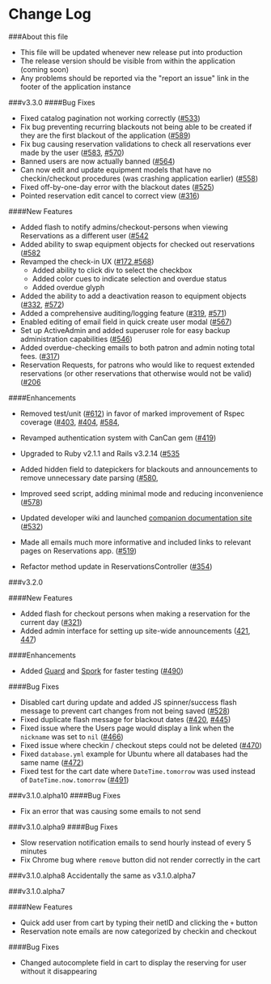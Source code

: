 Change Log
==================

###About this file


* This file will be updated whenever new release put into production
* The release version should be visible from within the application (coming soon)
* Any problems should be reported via the "report an issue" link in the footer of the application instance

###v3.3.0
####Bug Fixes
* Fixed catalog pagination not working correctly ([#533](https://github.com/YaleSTC/reservations/issues/533))
* Fix bug preventing recurring blackouts not being able to be created if
  they are the first blackout of the application
  ([#589](https://github.com/YaleSTC/reservations/issues/589))
* Fix bug causing reservation validations to check all reservations ever
  made by the user
([#583](https://github.com/YaleSTC/reservations/issues/589),
[#570](https://github.com/YaleSTC/reservations/issues/570))
* Banned users are now actually banned
  ([#564](https://github.com/YaleSTC/reservations/issues/564))
* Can now edit and update equipment models that have no checkin/checkout
  procedures (was crashing application earlier)
([#558](https://github.com/YaleSTC/reservations/issues/558))
* Fixed off-by-one-day error with the blackout dates
  ([#525](https://github.com/reservations/issues/525))
* Pointed reservation edit cancel to correct view
  ([#316](https://github.com/YaleSTC/reservation/issues/316))

####New Features
* Added flash to notify admins/checkout-persons when viewing Reservations 
  as a different user ([#542]((https://github.com/YaleSTC/reservations/issues/542))
* Added ability to swap equipment objects for checked out reservations
  ([#582](https://github.com/YaleSTC/reservations/issues/582)
* Revamped the check-in UX ([#172](https://github.com/YaleSTC/reservations/issues/172),[#568](https://github.com/YaleSTC/reservations/issues/568))
	* Added ability to click div to select the checkbox
	* Added color cues to indicate selection and overdue status
	* Added overdue glyph
* Added the ability to add a deactivation reason to equipment objects
  ([#332](https://github.com/YaleSTC/reservations/issues/332),
[#572](https://github.com/YaleSTC/reservations/issues/572))
* Added a comprehensive auditing/logging feature
  ([#319](https://github.com/YaleSTC/reservations/issues/319),
[#571](https://github.com/YaleSTC/reservations/issues/571))
* Enabled editing of email field in quick create user modal
  ([#567](https://github.com/YaleSTC/reservations/issues/567))
* Set up ActiveAdmin and added superuser role for easy backup
  administration capabilities
([#546](https://github.com/YaleSTC/reservations/issues/546))
* Added overdue-checking emails to both patron and admin noting total
  fees. ([#317](https://github.com/YaleSTC/reservations/issues/317))
* Reservation Requests, for patrons who would like to request extended
  reservations (or other reservations that otherwise would not be valid)
([#206](https://github.com/YaleSTC/reservations/issues/317)

####Enhancements
* Removed test/unit ([#612](https://github.com/YaleSTC/reservations/issues/612)) 
  in favor of marked improvement of Rspec coverage 
  ([#403](https://github.com/YaleSTC/reservations/issues/403),
  [#404](https://github.com/YaleSTC/reservations/issues/404),
  [#584](https://github.com/YaleSTC/reservations/issues/584),

* Revamped authentication system with CanCan gem
  ([#419](https://github.com/YaleSTC/reservations/issues/535))
* Upgraded to Ruby v2.1.1 and Rails v3.2.14 ([#535](https://github.com/YaleSTC/reservations/issues/535)
* Added hidden field to datepickers for blackouts and announcements to
  remove unnecessary date parsing
([#580](https://github.com/YaleSTC/reservations/issues/535),
* Improved seed script, adding minimal mode and reducing inconvenience
  ([#578](https://github.com/YaleSTC/reducing/issues/578))
* Updated developer wiki and launched [companion documentation
  site](https://YaleSTC.github.io/reservations)
([#532](https://github.com/YaleSTC/reservations/issues/532))
* Made all emails much more informative and included links to relevant
  pages on Reservations app.
([#519](https://github.com/YaleSTC/Reservations/519))
* Refactor method update in ReservationsController
  ([#354](https://github.com/YaleSTC/ReservationsController/issues/354))

###v3.2.0

####New Features
* Added flash for checkout persons when making a reservation for the current day ([#321](https://github.com/YaleSTC/reservations/issues/321))
* Added admin interface for setting up site-wide announcements ([421](https://github.com/YaleSTC/reservations/issues/421), [447](https://github.com/YaleSTC/reservations/issues/447))

####Enhancements
* Added [Guard](http://guardgem.org/) and [Spork](https://github.com/sporkrb/spork) for faster testing ([#490](https://github.com/YaleSTC/reservations/issues/490))

####Bug Fixes
* Disabled cart during update and added JS spinner/success flash message to prevent cart changes from not being saved ([#528](https://github.com/YaleSTC/reservations/issues/528))
* Fixed duplicate flash message for blackout dates ([#420](https://github.com/YaleSTC/reservations/issues/420), [#445](https://github.com/YaleSTC/reservations/issues/445))
* Fixed issue where the Users page would display a link when the `nickname` was set to `nil` ([#466](https://github.com/YaleSTC/reservations/issues/466))
* Fixed issue where checkin / checkout steps could not be deleted ([#470](https://github.com/YaleSTC/reservations/issues/470))
* Fixed `database.yml` example for Ubuntu where all databases had the same name ([#472](https://github.com/YaleSTC/reservations/issues/472))
* Fixed test for the cart date where `DateTime.tomorrow` was used instead of `DateTime.now.tomorrow` ([#491](https://github.com/YaleSTC/reservations/issues/491))


###v3.1.0.alpha10
####Bug Fixes

* Fix an error that was causing some emails to not send


###v3.1.0.alpha9
####Bug Fixes

* Slow reservation notification emails to send hourly instead of every 5 minutes
* Fix Chrome bug where `remove` button did not render correctly in the cart


###v3.1.0.alpha8
Accidentally the same as v3.1.0.alpha7

###v3.1.0.alpha7

####New Features

* Quick add user from cart by typing their netID and clicking the `+` button
* Reservation note emails are now categorized by checkin and checkout

####Bug Fixes

* Changed autocomplete field in cart to display the reserving for user without it disappearing
